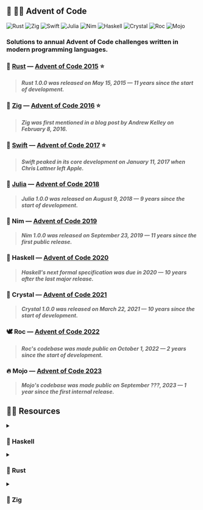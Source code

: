 ## :christmas_tree: :technologist: **Advent of Code**

![Rust](https://img.shields.io/badge/rust-black.svg?style=for-the-badge&logo=rust&logoColor=7C5642)
![Zig](https://img.shields.io/badge/zig-black.svg?style=for-the-badge&logo=zig&logoColor=F6A516)
![Swift](https://img.shields.io/badge/swift-black.svg?style=for-the-badge&logo=swift&logoColor=FE7B35)
![Julia](https://img.shields.io/badge/julia-black.svg?style=for-the-badge&logo=julia&logoColor=A270BA)
![Nim](https://img.shields.io/badge/nim-black.svg?style=for-the-badge&logo=nim&logoColor=F2D401)
![Haskell](https://img.shields.io/badge/haskell-black.svg?style=for-the-badge&logo=haskell&logoColor=5E5086)
![Crystal](https://img.shields.io/badge/crystal-black.svg?style=for-the-badge&logo=crystal&logoColor=FFFFFF)
![Roc](https://img.shields.io/badge/roc-black.svg?style=for-the-badge&logo=fluentd&logoColor=9C7BEA)
![Mojo](https://img.shields.io/badge/mojo-black.svg?style=for-the-badge&logo=fireship&logoColor=FF6522)

### Solutions to annual Advent of Code challenges written in modern programming languages.

### :crab: [Rust](2015-Rust) — [Advent of Code 2015](https://adventofcode.com/2015) :star:

> #### _Rust 1.0.0 was released on May 15, 2015 — 11 years since the start of development._

### :lizard: [Zig](2016-Zig) — [Advent of Code 2016](https://adventofcode.com/2016) :star:

> #### _Zig was first mentioned in a blog post by Andrew Kelley on February 8, 2016._

### :eagle: [Swift](2017-Swift) — [Advent of Code 2017](https://adventofcode.com/2017) :star:

> #### _Swift peaked in its core development on January 11, 2017 when Chris Lattner left Apple._

### :juggling_person: [Julia](2018-Julia) — [Advent of Code 2018](https://adventofcode.com/2018)

> #### _Julia 1.0.0 was released on August 9, 2018 — 9 years since the start of development._

### :crown: Nim — [Advent of Code 2019](https://adventofcode.com/2019)

> #### _Nim 1.0.0 was released on September 23, 2019 — 11 years since the first public release._

### :crystal_ball: Haskell — [Advent of Code 2020](https://adventofcode.com/2020)

> #### _Haskell's next formal specification was due in 2020 — 10 years after the last major release._

### :white_square_button: Crystal — [Advent of Code 2021](https://adventofcode.com/2021)

> #### _Crystal 1.0.0 was released on March 22, 2021 — 10 years since the start of development._

### :dove: Roc — [Advent of Code 2022](https://adventofcode.com/2022)

> #### _Roc's codebase was made public on October 1, 2022 — 2 years since the start of development._

### :fire: Mojo — [Advent of Code 2023](https://adventofcode.com/2023)

> #### _Mojo's codebase was made public on September ???, 2023 — 1 year since the first internal release._

## :teacher: Resources

<details>

<summary><h3>🔮 Haskell</h3></summary>

  - #### :thought_balloon: [School of Haskell](https://www.schoolofhaskell.com/)

  - #### :teacher: [HSE Haskell Course](https://github.com/serokell/hse-haskell-course-src)

  - #### :teacher: [ITMO Haskell Course](https://github.com/jagajaga/FP-Course-ITMO)

  - #### :teacher: [UCSD Haskell Course](https://github.com/ucsd-cse130/wi21)

  - #### :teacher: [UPenn Haskell Course](https://github.com/byorgey/haskell-course)

  - #### :teacher: [Haskell Beginners Course](https://github.com/haskell-beginners-2022/course-plan)

  - #### :book: [Happy Learn Haskell Tutorial](http://www.happylearnhaskelltutorial.com/contents.html)

  - #### :boom: [Bind the Gap Haskell Magazine](https://bindthegap.news/issues.html)

  - #### :thought_balloon: [Functional Programming Jargon](https://functional.works-hub.com/learn/Functional-Programming-Jargon)

  - #### :mag: [Hoogle — Haskell Search Engine](https://hoogle.haskell.org/)

  - #### :thought_balloon: [Haskell Tutorial by Conrad Barski](http://www.lisperati.com/haskell/)

  - #### :black_joker: [Haskell Cheatsheet by Justin Bailey](http://cheatsheet.codeslower.com/)

  - #### :card_file_box: [Haskell Must-Watch List by Oleh Kuchuk](https://github.com/hzlmn/haskell-must-watch)

  - #### :thought_balloon: [Lenses in Pictures Blog Post by Adit Bhargava](https://adit.io/posts/2013-07-22-lenses-in-pictures.html)

  - #### :book: [Haskell for Readers Book by Joachim Breitner](http://haskell-for-readers.nomeata.de/)

  - #### :book: [Haskell Data Analysis Book by Nishant Shukla](http://haskelldata.com/)

  - #### :technologist: [Learn Haskell Basics in 4 Pull Requests Tutorial](https://github.com/kowainik/learn4haskell)

  - #### :thought_balloon: [Functors in Pictures Blog Post by Adit Bhargava](https://adit.io/posts/2013-04-17-functors,_applicatives,_and_monads_in_pictures.html)

  - #### :teacher: [Haskell Beginners Crash Course by Type Classes](https://typeclasses.com/beginner-crash-course)

  - #### :teacher: [Haskell via Sokoban Course by Joachim Breitner](https://haskell-via-sokoban.nomeata.de/)

  - #### :film_projector: [Functional Programming Slides by Peter Thiemann](https://github.com/proglang/FunctionalProgramming)

  - #### :book: [Yet Another Haskell Tutorial Book by Hal Daumé III](http://users.umiacs.umd.edu/~hal/docs/daume02yaht.pdf)

  - #### :teacher: [Programming in Haskell Course by Graham Hutton](http://www.cs.nott.ac.uk/~pszgmh/pih.html)

  - #### :teacher: [Introduction to Haskell Course by Joachim Breitner](https://www.seas.upenn.edu/~cis194/fall16/)

  - #### :teacher: [Beginning Practical Haskell Course by Richard Cook](https://blog.rcook.org/beginning-practical-haskell/)

  - #### :teacher: [Learn Haskell Fast and Hard Course by Yann Esposito](https://yannesposito.com/Scratch/en/blog/Haskell-the-Hard-Way/)

  - #### :book: [Real World Haskell Book by Bryan O'Sullivan and others](http://book.realworldhaskell.org/)

  - #### :thought_balloon: [Haskell Mini-Patterns Handbook by Veronika Romashkina](https://kowainik.github.io/posts/haskell-mini-patterns)

  - #### :teacher: [Functional Systems in Haskell Course by Bryan O'Sullivan](https://github.com/bos/stanford-cs240h)

  - #### :book: [Learn You a Haskell for Great Good! Book by Miran Lipovača](http://learnyouahaskell.com/)

  - #### :tv: [Functional Programming Fundamentals Videos by Erik Meijer](https://docs.microsoft.com/en-us/shows/c9-lectures-erik-meijer-functional-programming-fundamentals/)

  - #### :teacher: [Functional Programming by Example Course by Caio Rodrigues](https://caiorss.github.io/Functional-Programming/)

  - #### :teacher: [Advanced Programming in Haskell Course by Stephanie Weirich](https://www.seas.upenn.edu/~cis552/current/index.html)

  - #### :book: [What I Wish I Knew When Learning Haskell Book by Stephen Diehl](http://dev.stephendiehl.com/hask/)

  - #### :tv: [Haskell for Imperative Programmers Videos by Philipp Hagenlocher](https://www.youtube.com/playlist?list=PLe7Ei6viL6jGp1Rfu0dil1JH1SHk9bgDV)

  - #### :teacher: [Functional Programming in Haskell Course by Tony Morris and Mark Hibberd](https://github.com/system-f/fp-course)

</details>

<details>

<summary><h3>🦀 Rust</h3></summary>

  - #### :technologist: [Rustlings Tutorial](https://github.com/rust-lang/rustlings)

  - #### :joystick: [Rust Quiz by David Tolnay](https://dtolnay.github.io/rust-quiz/)

  - #### :globe_with_meridians: [Rust 101 Web Site by Ralf Jung](https://www.ralfj.de/projects/rust-101/main.html)

  - #### :tv: [Rust Tutorial Videos by Doug Milford](https://www.youtube.com/playlist?list=PLLqEtX6ql2EyPAZ1M2_C0GgVd4A-_L4_5)

  - #### :tv: [Crust of Rust Videos by Jon Gjengset](https://www.youtube.com/playlist?list=PLqbS7AVVErFiWDOAVrPt7aYmnuuOLYvOa)

  - #### :globe_with_meridians: [Rust by Practice Web Site by Sunface](https://practice.rs/why-exercise.html)

  - #### :film_projector: [Rust Course Slides by Aleksey Kladov](https://github.com/matklad/rust-course)

  - #### :globe_with_meridians: [Guide to Rustc Development Web Site](https://rustc-dev-guide.rust-lang.org/)

  - #### :book: [Rust Cookbook by the Rust Community](https://rust-lang-nursery.github.io/rust-cookbook/)

  - #### :globe_with_meridians: [Tour of Rust Web Site by Richard Anaya](https://tourofrust.com/)

  - #### :black_joker: [Rust Basics Cheatsheet by Xidorn Quan](https://upsuper.github.io/rust-cheatsheet/)

  - #### :tv: [Rust Tutorial Videos by Danilo Chiarlone](https://www.youtube.com/playlist?list=PLK_g1a_cAfaaAO6io1Tluy7EZXhAAK1lC)

  - #### :film_projector: [Rust Course Slides by Alexander Stanovoy](https://gitlab.com/alex.stanovoy/mipt-rust)

  - #### :black_joker: [Rust Language Cheatsheet by Ralf Biedert](https://cheats.rs/)

  - #### :black_joker: [Rust Container Cheatsheet by Raph Levien](https://docs.google.com/presentation/d/1q-c7UAyrUlM-eZyTo1pd8SZ0qwA_wYxmPZVOQkoDmH4/edit)

  - #### :thought_balloon: [Rust Programming Tipz by Ferrous Systems](https://github.com/ferrous-systems/elements-of-rust)

  - #### :tv: [Intro to Rust Videos by Tensor Programming](https://www.youtube.com/playlist?list=PLJbE2Yu2zumDF6BX6_RdPisRVHgzV02NW)

  - #### :teacher: [Rust Teaching Materials by Ferrous Systems](https://ferrous-systems.github.io/teaching-material/index.html)

  - #### :thought_balloon: [Learn Rust in 30 Minutes Blog Post by Amos](https://fasterthanli.me/articles/a-half-hour-to-learn-rust)

  - #### :globe_with_meridians: [24 Days of Rust Web Site by Zbigniew Siciarz](https://zsiciarz.github.io/24daysofrust/index.html)

  - #### :teacher: [Ultimate Rust Crash Course by Nathan Stocks](https://github.com/CleanCut/ultimate_rust_crash_course)

  - #### :book: [The Little Book of Rust Macros by Daniel Keep](https://danielkeep.github.io/tlborm/book/index.html)

  - #### :globe_with_meridians: [Learning Rust Web Site by Dumindu Madunuwan](https://learning-rust.github.io/)

  - #### :globe_with_meridians: [Rust Design Patterns Web Site by Rust Community](https://rust-unofficial.github.io/patterns/)

  - #### :technologist: [Rust Ownership and Borrowing Interactive Visualization](https://github.com/rustviz/rustviz)

  - #### :globe_with_meridians: [A Gentle Introduction To Rust Web Site by Steve Donovan](https://stevedonovan.github.io/rust-gentle-intro/readme.html)

  - #### :black_joker: [Rust Ownership and Borrowing Cheatsheet by Phil Ruffwind](https://rufflewind.com/img/rust-move-copy-borrow.png)

  - #### :teacher: [Programming in Rust Course by Dongze He and Chase Kanipe](https://www.cs.umd.edu/class/fall2021/cmsc388Z/)

  - #### :book: [The Rust Performance Book by Nicholas Nethercote and others](https://nnethercote.github.io/perf-book/)

  - #### :black_joker: [The Periodic Table of Rust Types Cheatsheet by Kang Seonghoon](http://cosmic.mearie.org/2014/01/periodic-table-of-rust-types/)

  - #### :book: [The Rust Programming Language Book by Steve Klabnik and Carol Nichols](https://doc.rust-lang.org/stable/book/)

</details>

<details>

<summary><h3>🦎 Zig</h3></summary>

  - #### :card_file_box: [Zig Community](https://github.com/ziglang/zig/wiki/Community)

  - #### :thought_balloon: [Zig News Blog Posts](https://zig.news/)

  - #### :thought_balloon: [TigerBeetle Blog Posts](https://tigerbeetle.com/blog/)

  - #### :tv: [Zig SHOWTIME Videos](https://www.youtube.com/playlist?list=PL5AY2Vv6EsfTfNuUvdkFOxSFY4L1LVN8N)

  - #### :postbox: [Zig Monthly News Letters](https://zigmonthly.org/)

  - #### :thought_balloon: [Zig Blog Posts by Loris Cro](https://kristoff.it/blog/)

  - #### :thought_balloon: [DEV Community Blog Posts](https://dev.to/t/zig)

  - #### :thought_balloon: [Zig Blog Posts by Lewis Gaul](https://www.lewisgaul.co.uk/blog)

  - #### :thought_balloon: [Zig Blog Posts by Noah Ryan](https://itscomputersciencetime.netlify.app/)

  - #### :technologist: [Ziglings Repo by Dave Gauer](https://github.com/ratfactor/ziglings)

  - #### :thought_balloon: [Zig Blog Posts by Dave Gauer](http://ratfactor.com/zig/)

  - #### :thought_balloon: [Zig Blog Posts by Jakub Konka](http://www.jakubkonka.com/)

  - #### :thought_balloon: [Zig Blog Posts by Eric Engheim](https://medium.com/swlh/zig-the-introduction-dcd173a86975)

  - #### :globe_with_meridians: [Zig Embedded Group Web Site](https://zeg.random-projects.net/)

  - #### :globe_with_meridians: [Zig Learn Web Site by Sobeston](https://ziglearn.org/)

  - #### :thought_balloon: [Zig Blog Posts by Garrett Squire](https://gsquire.github.io/static/)

  - #### :card_file_box: [Awesome Zig Coding Repos List](https://github.com/stars/tensorush/lists/awesome-zig-coding)

  - #### :thought_balloon: [Zig Blog Posts by Andrew Kelley](https://andrewkelley.me/)

  - #### :thought_balloon: [Allocgate Blog Post by pithlessly](https://pithlessly.github.io/allocgate.html)

  - #### :thought_balloon: [Zig Blog Posts by Jamie Brandon](https://www.scattered-thoughts.net/)

  - #### :thought_balloon: [Zig Blog Posts by Ikrima Elhassan](https://ikrima.dev/dev-notes/zig/zig-crash-course/)

  - #### :thought_balloon: [Zig Blog Posts by Michał Ciesielski](https://ciesie.com/tags/zig/)

  - #### :thought_balloon: [Zig Blog Posts by Nathan Michaels](https://www.nmichaels.org/zig/)

  - #### :thought_balloon: [Buffer Pool Blog Post by Gavin Ray](https://gavinray97.github.io/blog/io-uring-fixed-bufferpool-zig)

  - #### :card_file_box: [Zig Package Aggregator Repos List](https://zpm.random-projects.net/)

  - #### :globe_with_meridians: [Zig Help Web Site by Roman Frołow](https://zighelp.org/)

  - #### :thought_balloon: [Zig Blog Posts by Stephen Gutekanst](https://devlog.hexops.com/archives/)

  - #### :thought_balloon: [Zig Blog Posts by Mitchell Hashimoto](https://mitchellh.com/zig)

  - #### :globe_with_meridians: [Zig By Example Web Site by Ali Chraghi](https://zig-by-example.github.io/)

  - #### :movie_camera: [Zig Stream Recordings by Andrew Kelley](https://vimeo.com/andrewrk)

  - #### :tv: [Zig Roadmap 2023 Talk by Andrew Kelley](https://www.youtube.com/watch?v=AqDdWEiSwMM)

  - #### :tv: [The Road to Zig 1.0 Talk by Andrew Kelley](https://www.youtube.com/watch?v=Gv2I7qTux7g)

  - #### :thought_balloon: [Writing an OS in Zig Blog Posts by knarkzel](https://knarkzel.srht.site/)

  - #### :thought_balloon: [Zig Common Tasks Blog Post by Renato Athaydes](https://renatoathaydes.github.io/zig-common-tasks/)

  - #### :thought_balloon: [Zig In-depth Overview Blog Post by Andrew Kelley](https://ziglang.org/learn/overview/)

  - #### :thought_balloon: [Learn Zig in 30 Minutes Blog Post by Isaac Yonemoto](https://gist.github.com/ityonemo/769532c2017ed9143f3571e5ac104e50)

  - #### :thought_balloon: [The Missing Zig Polymorphism Blog Post by Ralph Brorsen](https://revivalizer.xyz/post/the-missing-zig-polymorphism-reference/)

  - #### :tv: [TigerBeetle Sessions by Joran Dirk Greef and Isaac Freund](https://www.youtube.com/playlist?list=PL9eL-xg48OM1TVqSr9SHrTCDfLT5CIcaA)

  - #### :tv: [Create an Android Application with Zig Talk by Felix Queißner](https://archive.fosdem.org/2021/schedule/event/zig_android/)

  - #### :thought_balloon: [Implementing a File Pager in Zig Blog Posts by Ayende Rahien](https://ayende.com/blog/posts/series/195587-B/implementing-a-file-pager-in-zig)

  - #### :tv: [Zig Language Creator Andrew Kelley Interview by Tom Palmer](https://www.youtube.com/watch?v=ZvskDoP09Ao)

  - #### :thought_balloon: [How to Write My First Zig Program Blog Post by Sylvain Leroux](https://www.yesik.it/blog/2022/intro-to-zig)

  - #### :headphones: [Zig with Andrew Kelley Podcast Episode by Rob Irving and Jason Turner](https://www.youtube.com/watch?v=AdP6seB4sp4)

  - #### :headphones: [Full-Time Open Source with Andrew Kelley Podcast Episode by Adam Bell](https://corecursive.com/067-zig-with-andrew-kelley/)

  - #### :tv: [Terminal Click ft. Andrew Kelley Stream Recording from Handmade Cities 2023](https://www.twitch.tv/videos/1883229593)

  - #### :tv: [TigerBeetle - How We Use Zig by King Butcher from TigerBeetle x DuckDB 2023](https://www.youtube.com/watch?v=8k33ZvWYQ20&list=PL9eL-xg48OM3g5Ttu1VFA-7jEYScg__BH&index=3)

  - #### :tv: [Intro to the Zig Programming Language by Andrew Kelley Video from GOTO 2022](https://www.youtube.com/watch?v=YXrb-DqsBNU)

  - #### :tv: [Making Systems Programming Accessible by Andrew Kelley from Systems Distributed 2023](https://www.youtube.com/watch?v=Qncdi-Fg0-I&list=PL9eL-xg48OM09LwyjF_cXwoJHHngXMPxJ&index=2)

  - #### :tv: [Zig Build System & How to Build Software From Source by Andrew Kelley Video from GOTO 2023](https://www.youtube.com/watch?v=vKKTMBoxpS8)

  - #### :headphones: [Taking the Warts Off C with Andrew Kelley Podcast Episode by Stephen Gutekanst and Beyang Liu](https://www.youtube.com/watch?v=gn3YsZ6HUHw)

  - #### :tv: [Software You Can Love - Rocking The Open Source Boat by Loris Cro from TigerBeetle x DuckDB 2023](https://www.youtube.com/watch?v=t2vg-zWWkCo&list=PL9eL-xg48OM3g5Ttu1VFA-7jEYScg__BH&index=9)

  - #### :tv: [Zig – a Programming Language Designed for Robustness, Optimality and Clarity Talk by Andrew Kelley](https://www.youtube.com/watch?v=Z4oYSByyRak&t)

  - #### :tv: [A Practical Guide to Applying Data-Oriented Design Talk by Andrew Kelley from Handmade Seattle 2021](https://vimeo.com/649009599)

  - #### :thought_balloon: [Why I Rewrote My Rust Keyboard Firmware in Zig: Consistency, Mastery and Fun Blog Post by Kevin Lynagh](https://kevinlynagh.com/rust-zig/)

  - #### :headphones: [The Race to Replace C & C++ with Andrew Kelley, Ginger Bill and Josh Huelsman Podcast Episode from Handmade Seattle 2020](https://guide.handmade-seattle.com/c/2020/race-to-replace-c-and-cpp/)

</details>
